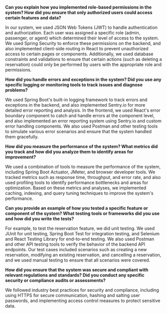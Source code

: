 **Can you explain how you implemented role-based permissions in the system? How did you ensure that only authorized users could access certain features and data?**

In our system, we used JSON Web Tokens (JWT) to handle authentication and authorization. Each user was assigned a specific role (admin, passenger, or agent) which determined their level of access to the system. We used Spring Security to enforce these permissions on the backend, and also implemented client-side routing in React to prevent unauthorized access to certain pages or components. Additionally, we used database constraints and validations to ensure that certain actions (such as deleting a reservation) could only be performed by users with the appropriate role and permissions.

**How did you handle errors and exceptions in the system? Did you use any specific logging or monitoring tools to track issues and diagnose problems?**

We used Spring Boot's built-in logging framework to track errors and exceptions in the backend, and also implemented Sentry.io for more detailed error reporting and analysis. In the frontend, we used React's error boundary component to catch and handle errors at the component level, and also implemented an error reporting system using Sentry.io and custom error handling components. We also used Postman and other testing tools to simulate various error scenarios and ensure that the system handled them gracefully.

**How did you measure the performance of the system? What metrics did you track and how did you analyze them to identify areas for improvement?**

We used a combination of tools to measure the performance of the system, including Spring Boot Actuator, JMeter, and browser developer tools. We tracked metrics such as response time, throughput, and error rate, and also used profiling tools to identify performance bottlenecks and areas for optimization. Based on these metrics and analyses, we implemented caching, indexing, and query tuning techniques to improve the system's performance.

**Can you provide an example of how you tested a specific feature or component of the system? What testing tools or frameworks did you use and how did you write the tests?**

For example, to test the reservation feature, we did unit testing. We used JUnit for unit testing, Spring Boot Test for integration testing, and Selenium and React Testing Library for end-to-end testing. We also used Postman and other API testing tools to verify the behavior of the backend API endpoints. Our test cases included scenarios such as creating a new reservation, modifying an existing reservation, and cancelling a reservation, and we used manual testing to ensure that all scenarios were covered.

**How did you ensure that the system was secure and compliant with relevant regulations and standards? Did you conduct any specific security or compliance audits or assessments?**

We followed industry best practices for security and compliance, including using HTTPS for secure communication, hashing and salting user passwords, and implementing access control measures to protect sensitive data.

